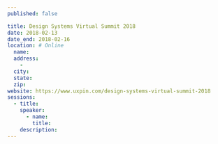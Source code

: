 ```yaml
---
published: false

title: Design Systems Virtual Summit 2018
date: 2018-02-13
date_end: 2018-02-16
location: # Online
  name:
  address:
    -
  city:
  state:
  zip:
website: https://www.uxpin.com/design-systems-virtual-summit-2018
sessions:
  - title:
    speaker:
      - name:
        title:
    description:
---
```

